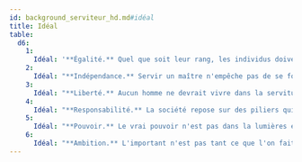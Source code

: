```yaml
---
id: background_serviteur_hd.md#idéal
title: Idéal
table:
  d6:
    1:
      Idéal: '**Égalité.** Quel que soit leur rang, les individus doivent être bien traités. (Bon)'
    2:
      Idéal: "**Indépendance.** Servir un maître n'empêche pas de se forger ses propres opinions. (Neutre)"
    3:
      Idéal: "**Liberté.** Aucun homme ne devrait vivre dans la servitude d'un autre sous prétexte de sa naissance. (Chaotique)"
    4:
      Idéal: "**Responsabilité.** La société repose sur des piliers qui, s'ils peuvent paraître injustes, sont indispensables à la bonne marche du monde. (Loyal)"
    5:
      Idéal: "**Pouvoir.** Le vrai pouvoir n'est pas dans la lumières et les parures. Il est dans l'ombre des alcôves. (Mauvais)"
    6:
      Idéal: "**Ambition.** L'important n'est pas tant ce que l'on fait que ce que l'on ambitionne de faire. (Tous)"
---
```


